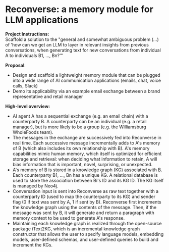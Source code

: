 # **Reconverse: a memory module for LLM applications**

**Project Instructions:**  
Scaffold a solution to the "general and somewhat ambiguous problem (...) of 'how can we get an LLM to layer in relevant insights from previous conversations, when generating text for new conversations from individual A to individuals B1, …, Bn?'"

**Proposal**:

* Design and scaffold a lightweight memory module that can be plugged into a wide range of AI communication applications (emails, chat, voice calls, Slack)  
* Demo its applicability via an example email exchange between a brand representative and retail manager

**High-level overview:**

* AI agent A has a sequential exchange (e.g. an email chain) with a counterparty B. A counterparty can be an individual (e.g. a retail manager), but is more likely to be a group (e.g. the Williamsburg WholeFoods team).  
* The messages in the exchange are successively fed into Reconverse in real time. Each successive message incrementally adds to A's memory of B (which also includes its own relationship with B). A's memory capabilities mimic human memory, which itself is optimized for efficient storage and retrieval: when deciding what information to retain, A will bias information that is important, novel, surprising, or unexpected.  
* A's memory of B is stored in a knowledge graph (KG) associated with B. Each counterparty B1, ..., Bn has a unique KG. A relational database is used to store the association between Bi's ID and its KG ID. The KG itself is managed by Neo4j.  
* Conversation input is sent into Reconverse as raw text together with a counterparty ID (used to map the counterparty to its KG) and sender flag (0 if text was sent by A, 1 if sent by B). Reconverse first increments the knowledge graph using the contents of the message. Then, if the message was sent by B, it will generate and return a paragraph with memory context to be used to generate A's response.  
* Maintaining each knowledge graph is realized through the open-source package iText2KG, which is an incremental knowledge graph constructor that allows the user to specify language models, embedding models, user-defined schemas, and user-defined queries to build and increment the KGs.